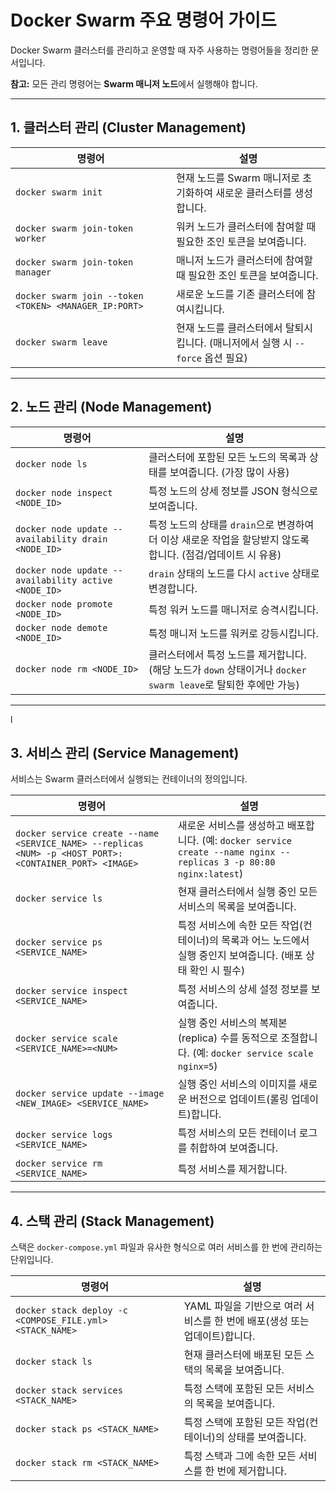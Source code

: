 # Docker Swarm 주요 명령어 가이드

Docker Swarm 클러스터를 관리하고 운영할 때 자주 사용하는 명령어들을 정리한 문서입니다.

**참고:** 모든 관리 명령어는 **Swarm 매니저 노드**에서 실행해야 합니다.

---

## 1. 클러스터 관리 (Cluster Management)

| 명령어 | 설명 |
| --- | --- |
| `docker swarm init` | 현재 노드를 Swarm 매니저로 초기화하여 새로운 클러스터를 생성합니다. |
| `docker swarm join-token worker` | 워커 노드가 클러스터에 참여할 때 필요한 조인 토큰을 보여줍니다. |
| `docker swarm join-token manager` | 매니저 노드가 클러스터에 참여할 때 필요한 조인 토큰을 보여줍니다. |
| `docker swarm join --token <TOKEN> <MANAGER_IP:PORT>` | 새로운 노드를 기존 클러스터에 참여시킵니다. |
| `docker swarm leave` | 현재 노드를 클러스터에서 탈퇴시킵니다. (매니저에서 실행 시 `--force` 옵션 필요) |

---

## 2. 노드 관리 (Node Management)

| 명령어 | 설명 |
| --- | --- |
| `docker node ls` | 클러스터에 포함된 모든 노드의 목록과 상태를 보여줍니다. (가장 많이 사용) |
| `docker node inspect <NODE_ID>` | 특정 노드의 상세 정보를 JSON 형식으로 보여줍니다. |
| `docker node update --availability drain <NODE_ID>` | 특정 노드의 상태를 `drain`으로 변경하여 더 이상 새로운 작업을 할당받지 않도록 합니다. (점검/업데이트 시 유용) |
| `docker node update --availability active <NODE_ID>` | `drain` 상태의 노드를 다시 `active` 상태로 변경합니다. |
| `docker node promote <NODE_ID>` | 특정 워커 노드를 매니저로 승격시킵니다. |
| `docker node demote <NODE_ID>` | 특정 매니저 노드를 워커로 강등시킵니다. |
| `docker node rm <NODE_ID>` | 클러스터에서 특정 노드를 제거합니다. (해당 노드가 `down` 상태이거나 `docker swarm leave`로 탈퇴한 후에만 가능) |

---
l
## 3. 서비스 관리 (Service Management)

서비스는 Swarm 클러스터에서 실행되는 컨테이너의 정의입니다.

| 명령어 | 설명 |
| --- | --- |
| `docker service create --name <SERVICE_NAME> --replicas <NUM> -p <HOST_PORT>:<CONTAINER_PORT> <IMAGE>` | 새로운 서비스를 생성하고 배포합니다. (예: `docker service create --name nginx --replicas 3 -p 80:80 nginx:latest`) |
| `docker service ls` | 현재 클러스터에서 실행 중인 모든 서비스의 목록을 보여줍니다. |
| `docker service ps <SERVICE_NAME>` | 특정 서비스에 속한 모든 작업(컨테이너)의 목록과 어느 노드에서 실행 중인지 보여줍니다. (배포 상태 확인 시 필수) |
| `docker service inspect <SERVICE_NAME>` | 특정 서비스의 상세 설정 정보를 보여줍니다. |
| `docker service scale <SERVICE_NAME>=<NUM>` | 실행 중인 서비스의 복제본(replica) 수를 동적으로 조절합니다. (예: `docker service scale nginx=5`) |
| `docker service update --image <NEW_IMAGE> <SERVICE_NAME>` | 실행 중인 서비스의 이미지를 새로운 버전으로 업데이트(롤링 업데이트)합니다. |
| `docker service logs <SERVICE_NAME>` | 특정 서비스의 모든 컨테이너 로그를 취합하여 보여줍니다. |
| `docker service rm <SERVICE_NAME>` | 특정 서비스를 제거합니다. |

---

## 4. 스택 관리 (Stack Management)

스택은 `docker-compose.yml` 파일과 유사한 형식으로 여러 서비스를 한 번에 관리하는 단위입니다.

| 명령어 | 설명 |
| --- | --- |
| `docker stack deploy -c <COMPOSE_FILE.yml> <STACK_NAME>` | YAML 파일을 기반으로 여러 서비스를 한 번에 배포(생성 또는 업데이트)합니다. |
| `docker stack ls` | 현재 클러스터에 배포된 모든 스택의 목록을 보여줍니다. |
| `docker stack services <STACK_NAME>` | 특정 스택에 포함된 모든 서비스의 목록을 보여줍니다. |
| `docker stack ps <STACK_NAME>` | 특정 스택에 포함된 모든 작업(컨테이너)의 상태를 보여줍니다. |
| `docker stack rm <STACK_NAME>` | 특정 스택과 그에 속한 모든 서비스를 한 번에 제거합니다. |
